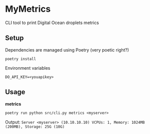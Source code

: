 # MyMetrics

CLI tool to print Digital Ocean droplets metrics

## Setup

Dependencies are managed using Poetry (very poetic right?)

```
poetry install
```

Environment variables
```
DO_API_KEY=<youapikey>
```

## Usage

**metrics**

```
poetry run python src/cli.py metrics <myserver>
```

Output: `Server <myserver> (10.10.10.10) VCPUs: 1, Memory: 1024MB (200MB), Storage: 25G (10G)`